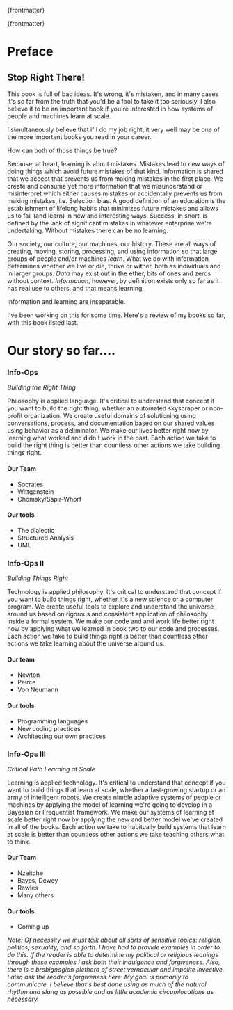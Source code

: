 {frontmatter}


{frontmatter}

# Preface

## Stop Right There!

This book is full of bad ideas. It's wrong, it's mistaken, and in many cases it's so far from the truth that you'd be a fool to take it too seriously. I also believe it to be an important book if you're interested in how systems of people and machines learn at scale.

I simultaneously believe that if I do my job right, it very well may be one of the more important books you read in your career.

How can both of those things be true?

Because, at heart, learning is about mistakes. Mistakes lead to new ways of doing things which avoid future mistakes of that kind. Information is shared that we accept that prevents us from making mistakes in the first place. We create and consume yet more information that we misunderstand or misinterpret which either causes mistakes or accidentally prevents us from making mistakes, i.e. Selection bias. A good definition of an education is the establishment of lifelong habits that minimizes future mistakes and allows us to fail (and learn) in new and interesting ways. Success, in short, is defined by the lack of significant mistakes in whatever enterprise we're undertaking. Without mistakes there can be no learning.

Our society, our culture, our machines, our history. These are all ways of creating, moving, storing, processing, and using information so that large groups of people and/or machines _learn_. What we do with information determines whether we live or die, thrive or wither, both as individuals and in larger groups. _Data_ may exist out in the ether, bits of ones and zeros without context. _Information_, however, by definition exists only so far as it has real use to others, and that means learning.

Information and learning are inseparable.

I've been working on this for some time. Here's a review of my books so far, with this book listed last.

# Our story so far....

### Info-Ops

*Building the Right Thing*

Philosophy is applied language. It's critical to understand that concept if you want to build the right thing, whether an automated skyscraper or non-profit organization. We create useful domains of solutioning using conversations, process, and documentation based on our shared values using behavior as a deliminator. We make our lives better right now by learning what worked and didn't work in the past. Each action we take to build the right thing is better than countless other actions we take building things right.

#### Our Team

- Socrates
- Wittgenstein 
- Chomsky/Sapir-Whorf

#### Our tools

- The dialectic
- Structured Analysis
- UML

### Info-Ops II

*Building Things Right*

Technology is applied philosophy. It's critical to understand that concept if you want to build things right, whether it's a new science or a computer program. We create useful tools to explore and understand the universe around us based on rigorous and consistent application of philosophy inside a formal system. We make our code and and work life better right now by applying what we learned in book two to our code and processes. Each action we take to build things right is better than countless other actions we take learning about the universe around us.

#### Our team

- Newton
- Peirce
- Von Neumann

#### Our tools

- Programming languages
- New coding practices
- Architecting our own practices

### Info-Ops III

*Critical Path Learning at Scale*

Learning is applied technology. It's critical to understand that concept if you want to build things that  learn at scale, whether a fast-growing startup or an army of intelligent robots. We create nimble adaptive systems of people or machines by applying the model of learning we're going to develop in a Bayesian or Frequentist framework. We make our systems of learning at scale better right now by applying the new and better model we've created in all of the books. Each action we take to habitually build systems that learn at scale is better than countless other actions we take teaching others what to think.

#### Our Team

- Nzeitche
- Bayes, Dewey
- Rawles
- Many others

#### Our tools

- Coming up

*Note: Of necessity we must talk about all sorts of sensitive topics: religion, politics, sexuality, and so forth. I have had to provide examples in order to do this. If the reader is able to determine my political or religious leanings through these examples I ask both their indulgence and forgiveness. Also, there is a brobignagian plethora of street vernacular and impolite invective. I also ask the reader's forgiveness here. My goal is primarily to communicate. I believe that's best done using as much of the natural rhythm and slang as possible and as little academic circumlocations as necessary.*
